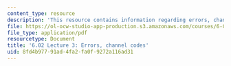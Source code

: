 ```yaml
---
content_type: resource
description: 'This resource contains information regarding errors, channel codes. '
file: https://ol-ocw-studio-app-production.s3.amazonaws.com/courses/6-02-introduction-to-eecs-ii-digital-communication-systems-fall-2012/8fd4b97791ad4fa2fa0f9272a116ad31_MIT6_02F12_lec03.pdf
file_type: application/pdf
resourcetype: Document
title: '6.02 Lecture 3: Errors, channel codes'
uid: 8fd4b977-91ad-4fa2-fa0f-9272a116ad31
---
```

